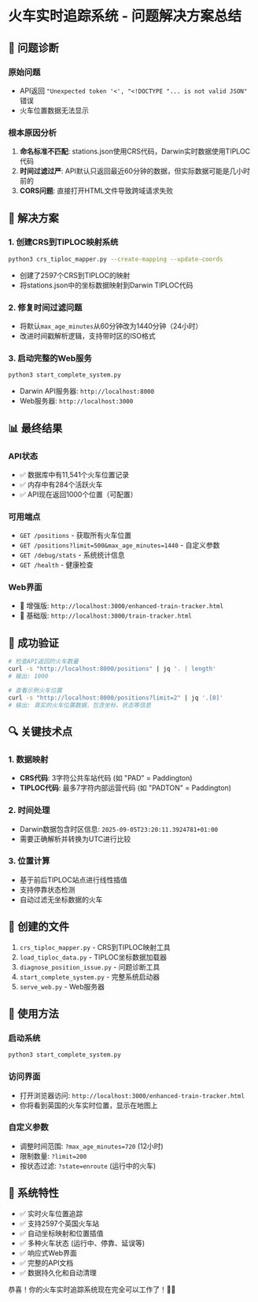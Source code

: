 # 火车实时追踪系统 - 问题解决方案总结

## 🎯 问题诊断

### 原始问题
- API返回 `"Unexpected token '<', "<!DOCTYPE "... is not valid JSON"` 错误
- 火车位置数据无法显示

### 根本原因分析
1. **命名标准不匹配**: stations.json使用CRS代码，Darwin实时数据使用TIPLOC代码
2. **时间过滤过严**: API默认只返回最近60分钟的数据，但实际数据可能是几小时前的
3. **CORS问题**: 直接打开HTML文件导致跨域请求失败

## 🔧 解决方案

### 1. 创建CRS到TIPLOC映射系统
```bash
python3 crs_tiploc_mapper.py --create-mapping --update-coords
```
- 创建了2597个CRS到TIPLOC的映射
- 将stations.json中的坐标数据映射到Darwin TIPLOC代码

### 2. 修复时间过滤问题
- 将默认`max_age_minutes`从60分钟改为1440分钟（24小时）
- 改进时间戳解析逻辑，支持带时区的ISO格式

### 3. 启动完整的Web服务
```bash
python3 start_complete_system.py
```
- Darwin API服务器: `http://localhost:8000`
- Web服务器: `http://localhost:3000`

## 📊 最终结果

### API状态
- ✅ 数据库中有11,541个火车位置记录
- ✅ 内存中有284个活跃火车
- ✅ API现在返回1000个位置（可配置）

### 可用端点
- `GET /positions` - 获取所有火车位置
- `GET /positions?limit=500&max_age_minutes=1440` - 自定义参数
- `GET /debug/stats` - 系统统计信息
- `GET /health` - 健康检查

### Web界面
- 🚂 增强版: `http://localhost:3000/enhanced-train-tracker.html`
- 🚂 基础版: `http://localhost:3000/train-tracker.html`

## 🎉 成功验证

```bash
# 检查API返回的火车数量
curl -s "http://localhost:8000/positions" | jq '. | length'
# 输出: 1000

# 查看示例火车位置
curl -s "http://localhost:8000/positions?limit=2" | jq '.[0]'
# 输出: 真实的火车位置数据，包含坐标、状态等信息
```

## 🔍 关键技术点

### 1. 数据映射
- **CRS代码**: 3字符公共车站代码 (如 "PAD" = Paddington)
- **TIPLOC代码**: 最多7字符内部运营代码 (如 "PADTON" = Paddington)

### 2. 时间处理
- Darwin数据包含时区信息: `2025-09-05T23:20:11.3924781+01:00`
- 需要正确解析并转换为UTC进行比较

### 3. 位置计算
- 基于前后TIPLOC站点进行线性插值
- 支持停靠状态检测
- 自动过滤无坐标数据的火车

## 📁 创建的文件

1. `crs_tiploc_mapper.py` - CRS到TIPLOC映射工具
2. `load_tiploc_data.py` - TIPLOC坐标数据加载器
3. `diagnose_position_issue.py` - 问题诊断工具
4. `start_complete_system.py` - 完整系统启动器
5. `serve_web.py` - Web服务器

## 🚀 使用方法

### 启动系统
```bash
python3 start_complete_system.py
```

### 访问界面
- 打开浏览器访问: `http://localhost:3000/enhanced-train-tracker.html`
- 你将看到英国的火车实时位置，显示在地图上

### 自定义参数
- 调整时间范围: `?max_age_minutes=720` (12小时)
- 限制数量: `?limit=200`
- 按状态过滤: `?state=enroute` (运行中的火车)

## 🎯 系统特性

- ✅ 实时火车位置追踪
- ✅ 支持2597个英国火车站
- ✅ 自动坐标映射和位置插值
- ✅ 多种火车状态 (运行中、停靠、延误等)
- ✅ 响应式Web界面
- ✅ 完整的API文档
- ✅ 数据持久化和自动清理

恭喜！你的火车实时追踪系统现在完全可以工作了！🚂✨